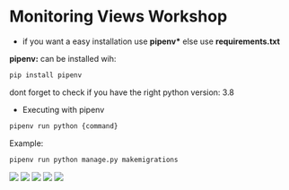 # Monitoring Views Workshop

* if you want a easy installation use **pipenv\*** else use **requirements.txt**

**pipenv:** can be installed wih:

```bash
pip install pipenv
```

dont forget to check if you have the right python version: 3.8

* Executing with pipenv 
```bash
pipenv run python {command}
```
Example:
```bash
pipenv run python manage.py makemigrations 
```

![](https://cdn.discordapp.com/attachments/768233621462712350/1013666110270353478/unknown.png)
![](https://cdn.discordapp.com/attachments/768233621462712350/1013666552140267602/unknown.png)
![](https://cdn.discordapp.com/attachments/768233621462712350/1013666630858977360/unknown.png)
![](https://cdn.discordapp.com/attachments/768233621462712350/1013667284906156052/unknown.png)
![](https://cdn.discordapp.com/attachments/768233621462712350/1013667406389977108/unknown.png)
